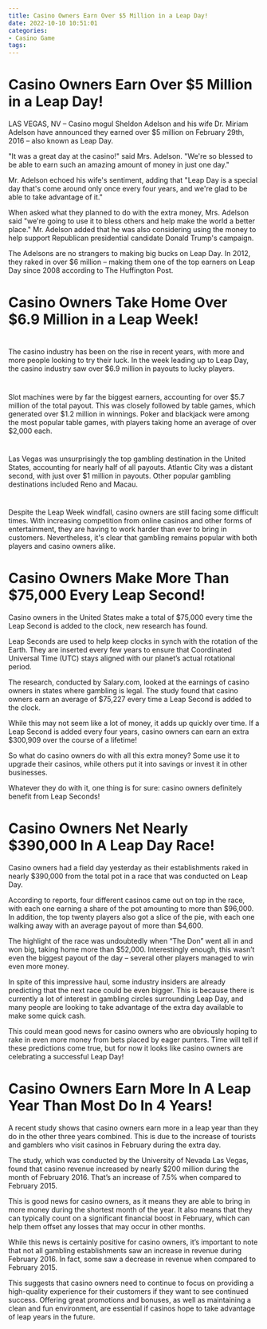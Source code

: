 ```yaml
---
title: Casino Owners Earn Over $5 Million in a Leap Day!
date: 2022-10-10 10:51:01
categories:
- Casino Game
tags:
---
```



#  Casino Owners Earn Over $5 Million in a Leap Day!

LAS VEGAS, NV – Casino mogul Sheldon Adelson and his wife Dr. Miriam Adelson have announced they earned over $5 million on February 29th, 2016 – also known as Leap Day.

"It was a great day at the casino!" said Mrs. Adelson. "We're so blessed to be able to earn such an amazing amount of money in just one day."

Mr. Adelson echoed his wife's sentiment, adding that "Leap Day is a special day that's come around only once every four years, and we're glad to be able to take advantage of it."

When asked what they planned to do with the extra money, Mrs. Adelson said "we're going to use it to bless others and help make the world a better place." Mr. Adelson added that he was also considering using the money to help support Republican presidential candidate Donald Trump's campaign.

The Adelsons are no strangers to making big bucks on Leap Day. In 2012, they raked in over $6 million – making them one of the top earners on Leap Day since 2008 according to The Huffington Post.

#  Casino Owners Take Home Over $6.9 Million in a Leap Week!

#

The casino industry has been on the rise in recent years, with more and more people looking to try their luck. In the week leading up to Leap Day, the casino industry saw over $6.9 million in payouts to lucky players.

#

Slot machines were by far the biggest earners, accounting for over $5.7 million of the total payout. This was closely followed by table games, which generated over $1.2 million in winnings. Poker and blackjack were among the most popular table games, with players taking home an average of over $2,000 each.

#

Las Vegas was unsurprisingly the top gambling destination in the United States, accounting for nearly half of all payouts. Atlantic City was a distant second, with just over $1 million in payouts. Other popular gambling destinations included Reno and Macau.

#

Despite the Leap Week windfall, casino owners are still facing some difficult times. With increasing competition from online casinos and other forms of entertainment, they are having to work harder than ever to bring in customers. Nevertheless, it's clear that gambling remains popular with both players and casino owners alike.

#  Casino Owners Make More Than $75,000 Every Leap Second!

Casino owners in the United States make a total of $75,000 every time the Leap Second is added to the clock, new research has found.

Leap Seconds are used to help keep clocks in synch with the rotation of the Earth. They are inserted every few years to ensure that Coordinated Universal Time (UTC) stays aligned with our planet’s actual rotational period.

The research, conducted by Salary.com, looked at the earnings of casino owners in states where gambling is legal. The study found that casino owners earn an average of $75,227 every time a Leap Second is added to the clock.

While this may not seem like a lot of money, it adds up quickly over time. If a Leap Second is added every four years, casino owners can earn an extra $300,909 over the course of a lifetime!

So what do casino owners do with all this extra money? Some use it to upgrade their casinos, while others put it into savings or invest it in other businesses.

Whatever they do with it, one thing is for sure: casino owners definitely benefit from Leap Seconds!

#  Casino Owners Net Nearly $390,000 In A Leap Day Race!

Casino owners had a field day yesterday as their establishments raked in nearly $390,000 from the total pot in a race that was conducted on Leap Day.

According to reports, four different casinos came out on top in the race, with each one earning a share of the pot amounting to more than $96,000. In addition, the top twenty players also got a slice of the pie, with each one walking away with an average payout of more than $4,600.

The highlight of the race was undoubtedly when “The Don” went all in and won big, taking home more than $52,000. Interestingly enough, this wasn’t even the biggest payout of the day – several other players managed to win even more money.

In spite of this impressive haul, some industry insiders are already predicting that the next race could be even bigger. This is because there is currently a lot of interest in gambling circles surrounding Leap Day, and many people are looking to take advantage of the extra day available to make some quick cash.

This could mean good news for casino owners who are obviously hoping to rake in even more money from bets placed by eager punters. Time will tell if these predictions come true, but for now it looks like casino owners are celebrating a successful Leap Day!

#  Casino Owners Earn More In A Leap Year Than Most Do In 4 Years!

A recent study shows that casino owners earn more in a leap year than they do in the other three years combined. This is due to the increase of tourists and gamblers who visit casinos in February during the extra day.

The study, which was conducted by the University of Nevada Las Vegas, found that casino revenue increased by nearly $200 million during the month of February 2016. That’s an increase of 7.5% when compared to February 2015.

This is good news for casino owners, as it means they are able to bring in more money during the shortest month of the year. It also means that they can typically count on a significant financial boost in February, which can help them offset any losses that may occur in other months.

While this news is certainly positive for casino owners, it’s important to note that not all gambling establishments saw an increase in revenue during February 2016. In fact, some saw a decrease in revenue when compared to February 2015.

This suggests that casino owners need to continue to focus on providing a high-quality experience for their customers if they want to see continued success. Offering great promotions and bonuses, as well as maintaining a clean and fun environment, are essential if casinos hope to take advantage of leap years in the future.
